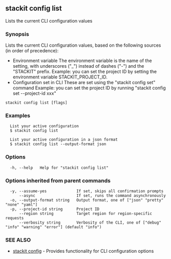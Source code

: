 ## stackit config list

Lists the current CLI configuration values

### Synopsis

Lists the current CLI configuration values, based on the following sources (in order of precedence):
- Environment variable
  The environment variable is the name of the setting, with underscores ("_") instead of dashes ("-") and the "STACKIT" prefix.
  Example: you can set the project ID by setting the environment variable STACKIT_PROJECT_ID.
- Configuration set in CLI
  These are set using the "stackit config set" command
  Example: you can set the project ID by running "stackit config set --project-id xxx"

```
stackit config list [flags]
```

### Examples

```
  List your active configuration
  $ stackit config list

  List your active configuration in a json format
  $ stackit config list --output-format json
```

### Options

```
  -h, --help   Help for "stackit config list"
```

### Options inherited from parent commands

```
  -y, --assume-yes             If set, skips all confirmation prompts
      --async                  If set, runs the command asynchronously
  -o, --output-format string   Output format, one of ["json" "pretty" "none" "yaml"]
  -p, --project-id string      Project ID
      --region string          Target region for region-specific requests
      --verbosity string       Verbosity of the CLI, one of ["debug" "info" "warning" "error"] (default "info")
```

### SEE ALSO

* [stackit config](./stackit_config.md)	 - Provides functionality for CLI configuration options

